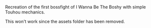 Recreation of the first bossfight of I Wanna Be The Boshy
with simple Touhou mechanics.

This won't work since
the assets folder has been removed.
